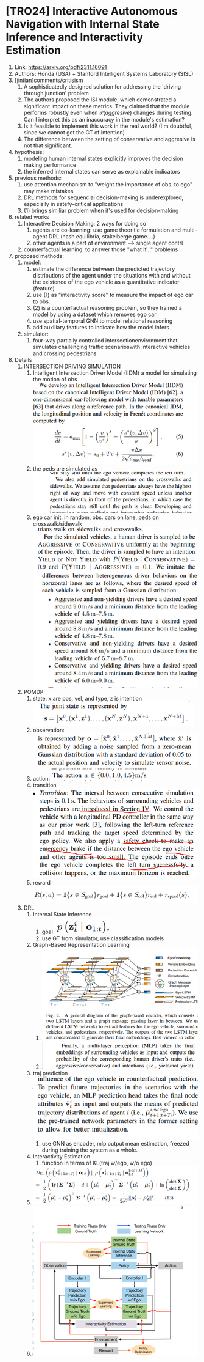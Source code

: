# [TRO24] Interactive Autonomous Navigation with Internal State Inference and Interactivity Estimation

1. Link: https://arxiv.org/pdf/2311.16091
2. Authors: Honda (USA) + Stanford  Intelligent Systems Laboratory (SISL)
3. [jintian]comments/critisism
   1. A sophisticatedly designed solution for addressing the 'driving through junction' problem
   2. The authors proposed the ISI module, which demonstrated a significant impact on these metrics. They claimed that the module performs robustly even when $\mathcal{P}(aggresive)$ changes during testing. Can I interpret this as an inaccuracy in the module's estimation?
   3. Is it feasible to implement this work in the real world? (I'm doubtful, since we cannot get the GT of intention)
   4. The difference between the setting of conservative and aggresive is not that significant.
4. hypothesis:
   1. modeling human internal states explicitly improves the decision making performance 
   2. the inferred internal states can serve as explainable indicators
5. previous methods:
   1. use attention mechanism to "weight the importance of obs. to ego" may make mistakes
   2. DRL methods for sequencial decision-making is underexplored, especially in satefy-critical applications
   3. (1) brings similiar problem when it's used for decision-making
6. related works
   1. Interactive Decision Making: 2 ways for doing so
      1. agents are co-learning: use game theoritic formulation and multi-agent DRL (nash equilibria, stakelberge game....)
      2. other agents is a part of environment --> single agent contrl
   2. counterfactual learning: to answer those "what if..." problems
7. proposed methods:
   1. model:
      1. estimate the difference between the predicted trajectory distributions of the agent under the situations with and without the existence of the ego vehicle as a quantitative indicator (feature)
      2. use (1) as “interactivity score" to measure the impact of ego car to obs.
      3. (2) is a counterfactual reasoning problem, so they trained a model by using a dataset which removes ego car
      4. use spatial-temporal GNN to model relational reasoning
      5. add auxiliary features to indicate how the model infers
   2. simulator:
      1. four-way partially controlled intersectionenvironment that simulates challenging traffic scenarioswith interactive vehicles and crossing pedestrians
8. Details
   1.  INTERSECTION DRIVING SIMULATION
       1.  Intelligent Intersection Driver Model (IIDM) a model for simulating the motion of obs![alt text](image.png)
       2.  the peds are simulated as ![alt text](image-3.png)
       3. ego car init. in random, obs. cars on lane, peds on crosswalk/sidewalk![alt text](image-1.png)![alt text](image-2.png)
    2. POMDP
       1. state: x are pos, vel, and type, z is intention ![alt text](image-4.png)
       2. observation: ![alt text](image-5.png)
       3. action: ![alt text](image-6.png)
       4. transition ![alt text](image-8.png)
       5. reward ![alt text](image-7.png)
    3. DRL
       1. Internal State Inference
          1. goal ![alt text](image-9.png)
          2. use GT from simulator, use classification models
       2. Graph-Based Representation Learning
          1. ![alt text](image-10.png)
          2. ![alt text](image-11.png)
       3. traj prediction ![alt text](image-12.png)
          1. use GNN as encoder, mlp output mean estimation, freezed during training the system as a whole.
       4. Interactivity Estimation
          1. function in terms of KL(traj w/ego, w/o ego)
       5. ![alt text](image-13.png)
       6. ![alt text](image-14.png)